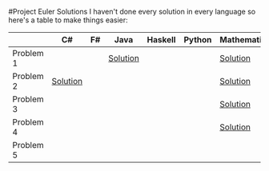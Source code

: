 #Project Euler Solutions
I haven't done every solution in every language so here's a table to make things easier:

|           | C# | F# | Java | Haskell | Python | Mathematica |
|-----------|----|----|------|---------|--------|-------------|
| Problem 1 |    |    |[Solution](https://github.com/kkmonlee/Project-Euler-Solutions/blob/master/Java/Problem1.java)      |         |        |[Solution](https://github.com/kkmonlee/Project-Euler-Solutions/blob/master/Mathematica/Problem1.mathematica)             |
| Problem 2 |[Solution](https://github.com/kkmonlee/Project-Euler-Solutions/blob/master/C%23/Problem2.cs)    |    |      |         |        |[Solution](https://github.com/kkmonlee/Project-Euler-Solutions/blob/master/Mathematica/Problem2.mathematica)             |
| Problem 3 |    |    |      |         |        |[Solution](https://github.com/kkmonlee/Project-Euler-Solutions/blob/master/Mathematica/Problem3.mathematica)             |
| Problem 4 |    |    |      |         |        |[Solution](https://github.com/kkmonlee/Project-Euler-Solutions/blob/master/Mathematica/Problem4.mathematica)             |
| Problem 5 |    |    |      |         |        |             |
